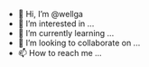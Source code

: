 - 👋 Hi, I’m @wellga
- 👀 I’m interested in ...
- 🌱 I’m currently learning ...
- 💞️ I’m looking to collaborate on ...
- 📫 How to reach me ...

<!---
wellga/wellga is a ✨ special ✨ repository because its `README.md` (this file) appears on your GitHub profile.
You can click the Preview link to take a look at your changes.t
--->
